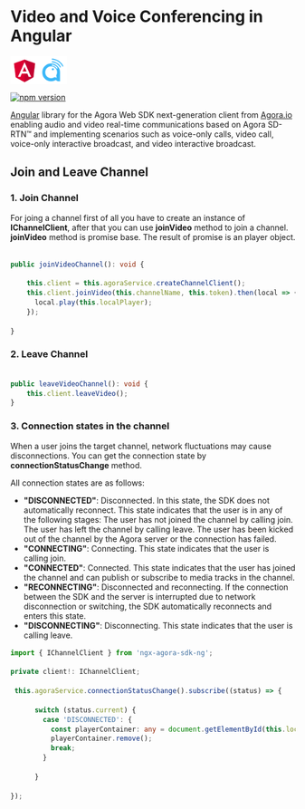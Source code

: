 # Video and Voice Conferencing in Angular
<div style="display:flex">
  <img src="images/angular-logo.svg" width="50px" height="50px" alt="Angular"/>
  <img src="images/agora-logo.png" width="50px" height="50px" alt="Agora"/>
</div>

[![npm version](https://badge.fury.io/js/ngx-agora-sdk-ng.svg)](https://badge.fury.io/js/ngx-agora-sdk-ng)

[Angular](https://angular.io/) library for the Agora Web SDK next-generation client from [Agora.io](https://www.agora.io/en/) enabling audio and video real-time communications based on Agora SD-RTN™ and implementing scenarios such as voice-only calls, video call, voice-only interactive broadcast, and video interactive broadcast. 


## Join and Leave Channel

### 1. Join Channel
For joing a channel first of all you have to create an instance of **IChannelClient**, after that you can use **joinVideo** method to join a channel. **joinVideo** method is promise base. The result of promise is an player object. 
```ts

public joinVideoChannel(): void {

    this.client = this.agoraService.createChannelClient();
    this.client.joinVideo(this.channelName, this.token).then(local => {
      local.play(this.localPlayer);
    });

}
```
### 2. Leave Channel

```ts

public leaveVideoChannel(): void {
    this.client.leaveVideo();
}

```

### 3. Connection states in the channel
When a user joins the target channel, network fluctuations may cause disconnections. You can get the connection state by **connectionStatusChange** method.

All connection states are as follows:

* **"DISCONNECTED"**: Disconnected. In this state, the SDK does not automatically reconnect. This state indicates that the user is in any of the following stages:
The user has not joined the channel by calling join.
The user has left the channel by calling leave.
The user has been kicked out of the channel by the Agora server or the connection has failed.
* **"CONNECTING"**: Connecting. This state indicates that the user is calling join.
* **"CONNECTED"**: Connected. This state indicates that the user has joined the channel and can publish or subscribe to media tracks in the channel.
* **"RECONNECTING"**: Disconnected and reconnecting. If the connection between the SDK and the server is interrupted due to network disconnection or switching, the SDK automatically reconnects and enters this state.
* **"DISCONNECTING"**: Disconnecting. This state indicates that the user is calling leave.


```ts
import { IChannelClient } from 'ngx-agora-sdk-ng';

private client!: IChannelClient;

 this.agoraService.connectionStatusChange().subscribe((status) => {

      switch (status.current) {
        case 'DISCONNECTED': {
          const playerContainer: any = document.getElementById(this.localPlayer);
          playerContainer.remove();
          break;
        }
        
      }

});

```


